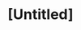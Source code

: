 ---
pid: FS102
title: "[Untitled]"
location_transcription: Jefferson Square
zipcode: '19147'
outside_phl: 
neighborhood: Queen Village,Bella Vista,Pennsport,Italian Market
age: '31'
age_range: 30-39
instagram: 
image_file_name: FS_102.jpg
proposal_transcription: |-
  Statues of Philadelphians at Leisure: 2 Friends high-fiving (football, baseball, basketball related)
  Lady walking dog
  Hip Hop Heads throwing down the cardboard & break-dancing
  Old folks reading the paper
  Yogis yoga-ing
  Etc.
topic: Inclusivity,Philadelphia
topic_summary: 0, 0
type: Other No Form
keywords_other: 
credit: Johnson Riggs
image_labels: 
twitter: 
facebook: 
permalink: "/monuments/fs102/"
layout: item-page
---